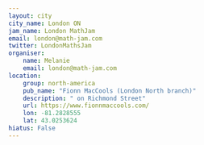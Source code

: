```yaml
---
layout: city                                           
city_name: London ON                                                               
jam_name: London MathJam
email: london@math-jam.com
twitter: LondonMathsJam
organiser:
    name: Melanie
    email: london@math-jam.com
location:
    group: north-america
    pub_name: "Fionn MacCools (London North branch)"
    description: " on Richmond Street"
    url: https://www.fionnmaccools.com/
    lon: -81.2828555
    lat: 43.0253624
hiatus: False
---
```

